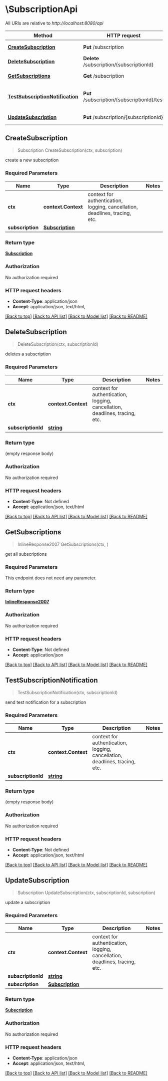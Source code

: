 # \SubscriptionApi

All URIs are relative to *http://localhost:8080/api*

Method | HTTP request | Description
------------- | ------------- | -------------
[**CreateSubscription**](SubscriptionApi.md#CreateSubscription) | **Put** /subscription | create a new subscription
[**DeleteSubscription**](SubscriptionApi.md#DeleteSubscription) | **Delete** /subscription/{subscriptionId} | deletes a subscription
[**GetSubscriptions**](SubscriptionApi.md#GetSubscriptions) | **Get** /subscription | get all subscriptions
[**TestSubscriptionNotification**](SubscriptionApi.md#TestSubscriptionNotification) | **Put** /subscription/{subscriptionId}/test | send test notification for a subscription
[**UpdateSubscription**](SubscriptionApi.md#UpdateSubscription) | **Put** /subscription/{subscriptionId} | update a subscription



## CreateSubscription

> Subscription CreateSubscription(ctx, subscription)

create a new subscription

### Required Parameters


Name | Type | Description  | Notes
------------- | ------------- | ------------- | -------------
**ctx** | **context.Context** | context for authentication, logging, cancellation, deadlines, tracing, etc.
**subscription** | [**Subscription**](Subscription.md)|  | 

### Return type

[**Subscription**](Subscription.md)

### Authorization

No authorization required

### HTTP request headers

- **Content-Type**: application/json
- **Accept**: application/json, text/html, 

[[Back to top]](#) [[Back to API list]](../README.md#documentation-for-api-endpoints)
[[Back to Model list]](../README.md#documentation-for-models)
[[Back to README]](../README.md)


## DeleteSubscription

> DeleteSubscription(ctx, subscriptionId)

deletes a subscription

### Required Parameters


Name | Type | Description  | Notes
------------- | ------------- | ------------- | -------------
**ctx** | **context.Context** | context for authentication, logging, cancellation, deadlines, tracing, etc.
**subscriptionId** | [**string**](.md)|  | 

### Return type

 (empty response body)

### Authorization

No authorization required

### HTTP request headers

- **Content-Type**: Not defined
- **Accept**: application/json, text/html

[[Back to top]](#) [[Back to API list]](../README.md#documentation-for-api-endpoints)
[[Back to Model list]](../README.md#documentation-for-models)
[[Back to README]](../README.md)


## GetSubscriptions

> InlineResponse2007 GetSubscriptions(ctx, )

get all subscriptions

### Required Parameters

This endpoint does not need any parameter.

### Return type

[**InlineResponse2007**](inline_response_200_7.md)

### Authorization

No authorization required

### HTTP request headers

- **Content-Type**: Not defined
- **Accept**: application/json

[[Back to top]](#) [[Back to API list]](../README.md#documentation-for-api-endpoints)
[[Back to Model list]](../README.md#documentation-for-models)
[[Back to README]](../README.md)


## TestSubscriptionNotification

> TestSubscriptionNotification(ctx, subscriptionId)

send test notification for a subscription

### Required Parameters


Name | Type | Description  | Notes
------------- | ------------- | ------------- | -------------
**ctx** | **context.Context** | context for authentication, logging, cancellation, deadlines, tracing, etc.
**subscriptionId** | [**string**](.md)|  | 

### Return type

 (empty response body)

### Authorization

No authorization required

### HTTP request headers

- **Content-Type**: Not defined
- **Accept**: application/json, text/html

[[Back to top]](#) [[Back to API list]](../README.md#documentation-for-api-endpoints)
[[Back to Model list]](../README.md#documentation-for-models)
[[Back to README]](../README.md)


## UpdateSubscription

> Subscription UpdateSubscription(ctx, subscriptionId, subscription)

update a subscription

### Required Parameters


Name | Type | Description  | Notes
------------- | ------------- | ------------- | -------------
**ctx** | **context.Context** | context for authentication, logging, cancellation, deadlines, tracing, etc.
**subscriptionId** | [**string**](.md)|  | 
**subscription** | [**Subscription**](Subscription.md)|  | 

### Return type

[**Subscription**](Subscription.md)

### Authorization

No authorization required

### HTTP request headers

- **Content-Type**: application/json
- **Accept**: application/json, text/html, 

[[Back to top]](#) [[Back to API list]](../README.md#documentation-for-api-endpoints)
[[Back to Model list]](../README.md#documentation-for-models)
[[Back to README]](../README.md)


